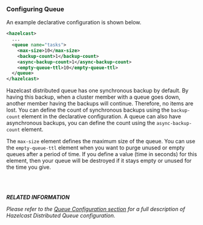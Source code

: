 ### Configuring Queue

An example declarative configuration is shown below.

```xml
<hazelcast>
  ...
  <queue name="tasks">
    <max-size>10</max-size>
    <backup-count>1</backup-count>
    <async-backup-count>1</async-backup-count>
    <empty-queue-ttl>10</empty-queue-ttl>
  </queue>
</hazelcast>
```

Hazelcast distributed queue has one synchronous backup by default. By having this backup, when a cluster member with a queue goes down, another member having the backups will continue. Therefore, no items are lost. You can define the count of synchronous backups using the `backup-count` element in the declarative configuration. A queue can also have asynchronous backups, you can define the count using the `async-backup-count` element.


The `max-size` element defines the maximum size of the queue. You can use the `empty-queue-ttl` element when you want to purge unused or empty queues after a period of time. If you define a value (time in seconds) for this element, then your queue will be destroyed if it stays empty or unused for the time you give.

<br></br>

***RELATED INFORMATION***

*Please refer to the [Queue Configuration section](#queue-configuration) for a full description of Hazelcast Distributed Queue configuration.*

